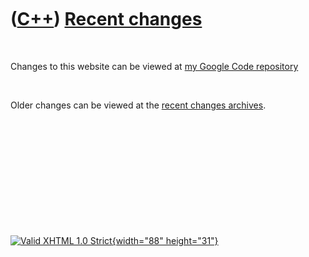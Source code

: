



 

 

 

 

 

([C++](Cpp.htm)) [Recent changes](CppRecentChanges.htm)
=======================================================

 

Changes to this website can be viewed at [my Google Code
repository](http://code.google.com/p/richelbilderbeek)

 

Older changes can be viewed at the [recent changes
archives](CppRecentChangesArchive.htm).

 

 

 

 

 





 

[![Valid XHTML 1.0 Strict](valid-xhtml10.png){width="88"
height="31"}](http://validator.w3.org/check?uri=referer)
